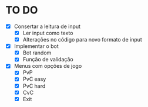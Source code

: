 # TO DO

- [x] Consertar a leitura de input
  - [x] Ler input como texto
  - [x] Alterações no código para novo formato de input
- [x] Implementar o bot
  - [x] Bot random
  - [x] Função de validação
- [x] Menus com opções de jogo
  - [x] PvP
  - [x] PvC easy
  - [x] PvC hard
  - [x] CvC
  - [x] Exit

